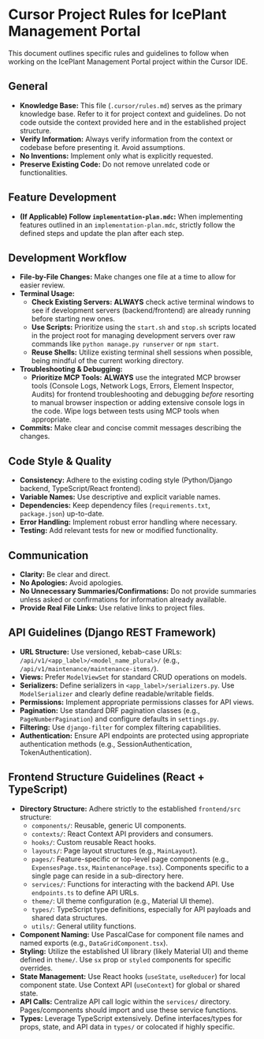 # Cursor Project Rules for IcePlant Management Portal

This document outlines specific rules and guidelines to follow when working on the IcePlant Management Portal project within the Cursor IDE.

## General

*   **Knowledge Base:** This file (`.cursor/rules.md`) serves as the primary knowledge base. Refer to it for project context and guidelines. Do not code outside the context provided here and in the established project structure.
*   **Verify Information:** Always verify information from the context or codebase before presenting it. Avoid assumptions.
*   **No Inventions:** Implement only what is explicitly requested.
*   **Preserve Existing Code:** Do not remove unrelated code or functionalities.

## Feature Development

*   **(If Applicable) Follow `implementation-plan.mdc`:** When implementing features outlined in an `implementation-plan.mdc`, strictly follow the defined steps and update the plan after each step.

## Development Workflow

*   **File-by-File Changes:** Make changes one file at a time to allow for easier review.
*   **Terminal Usage:**
    *   **Check Existing Servers:** **ALWAYS** check active terminal windows to see if development servers (backend/frontend) are already running before starting new ones.
    *   **Use Scripts:** Prioritize using the `start.sh` and `stop.sh` scripts located in the project root for managing development servers over raw commands like `python manage.py runserver` or `npm start`.
    *   **Reuse Shells:** Utilize existing terminal shell sessions when possible, being mindful of the current working directory.
*   **Troubleshooting & Debugging:**
    *   **Prioritize MCP Tools:** **ALWAYS** use the integrated MCP browser tools (Console Logs, Network Logs, Errors, Element Inspector, Audits) for frontend troubleshooting and debugging *before* resorting to manual browser inspection or adding extensive console logs in the code. Wipe logs between tests using MCP tools when appropriate.
*   **Commits:** Make clear and concise commit messages describing the changes.

## Code Style & Quality

*   **Consistency:** Adhere to the existing coding style (Python/Django backend, TypeScript/React frontend).
*   **Variable Names:** Use descriptive and explicit variable names.
*   **Dependencies:** Keep dependency files (`requirements.txt`, `package.json`) up-to-date.
*   **Error Handling:** Implement robust error handling where necessary.
*   **Testing:** Add relevant tests for new or modified functionality.

## Communication

*   **Clarity:** Be clear and direct.
*   **No Apologies:** Avoid apologies.
*   **No Unnecessary Summaries/Confirmations:** Do not provide summaries unless asked or confirmations for information already available.
*   **Provide Real File Links:** Use relative links to project files.

## API Guidelines (Django REST Framework)

*   **URL Structure:** Use versioned, kebab-case URLs: `/api/v1/<app_label>/<model_name_plural>/` (e.g., `/api/v1/maintenance/maintenance-items/`).
*   **Views:** Prefer `ModelViewSet` for standard CRUD operations on models.
*   **Serializers:** Define serializers in `<app_label>/serializers.py`. Use `ModelSerializer` and clearly define readable/writable fields.
*   **Permissions:** Implement appropriate permissions classes for API views.
*   **Pagination:** Use standard DRF pagination classes (e.g., `PageNumberPagination`) and configure defaults in `settings.py`.
*   **Filtering:** Use `django-filter` for complex filtering capabilities.
*   **Authentication:** Ensure API endpoints are protected using appropriate authentication methods (e.g., SessionAuthentication, TokenAuthentication).

## Frontend Structure Guidelines (React + TypeScript)

*   **Directory Structure:** Adhere strictly to the established `frontend/src` structure:
    *   `components/`: Reusable, generic UI components.
    *   `contexts/`: React Context API providers and consumers.
    *   `hooks/`: Custom reusable React hooks.
    *   `layouts/`: Page layout structures (e.g., `MainLayout`).
    *   `pages/`: Feature-specific or top-level page components (e.g., `ExpensesPage.tsx`, `MaintenancePage.tsx`). Components specific to a single page can reside in a sub-directory here.
    *   `services/`: Functions for interacting with the backend API. Use `endpoints.ts` to define API URLs.
    *   `theme/`: UI theme configuration (e.g., Material UI theme).
    *   `types/`: TypeScript type definitions, especially for API payloads and shared data structures.
    *   `utils/`: General utility functions.
*   **Component Naming:** Use PascalCase for component file names and named exports (e.g., `DataGridComponent.tsx`).
*   **Styling:** Utilize the established UI library (likely Material UI) and theme defined in `theme/`. Use `sx` prop or `styled` components for specific overrides.
*   **State Management:** Use React hooks (`useState`, `useReducer`) for local component state. Use Context API (`useContext`) for global or shared state.
*   **API Calls:** Centralize API call logic within the `services/` directory. Pages/components should import and use these service functions.
*   **Types:** Leverage TypeScript extensively. Define interfaces/types for props, state, and API data in `types/` or colocated if highly specific. 